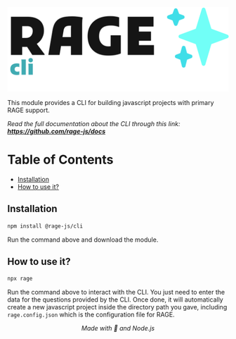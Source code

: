 <div align='center'>
  <picture>
    <source media="(prefers-color-scheme: dark)" srcset="./img_for_docs/RAGE-cli.png">
    <img src="./img_for_docs/RAGE-cli-dark.png" alt="RAGE">
  </picture>
</div>

This module provides a CLI for building javascript projects with primary RAGE support.

_Read the full documentation about the CLI through this link: **https://github.com/rage-js/docs**_

# Table of Contents

- [Installation](#installation)
- [How to use it?](#how-to-use-it)

## Installation

```bash
npm install @rage-js/cli
```

Run the command above and download the module.

## How to use it?

```bash
npx rage
```

Run the command above to interact with the CLI. You just need to enter the data for the questions provided by the CLI. Once done, it will automatically create a new javascript project inside the directory path you gave, including `rage.config.json` which is the configuration file for RAGE.

<div align="center">

_Made with 💢 and Node.js_

</div>
